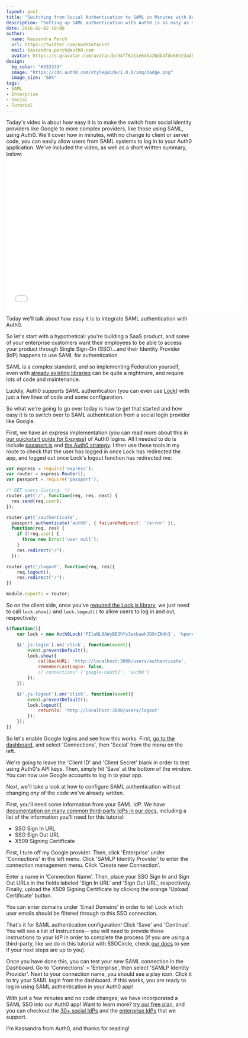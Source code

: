 ```yaml
---
layout: post
title: "Switching from Social Authentication to SAML in Minutes with Auth0"
description: "Setting up SAML authentication with Auth0 is as easy as setting any social connection (like Google!)"
date: 2016-02-02 10:00
author: 
  name: Kassandra Perch
  url: https://twitter.com/nodebotanist
  mail: kassandra.perch@auth0.com
  avatar: https://s.gravatar.com/avatar/bc94ff6211e645a2bdb4fdc60e23ad85.jpg?s=200
design: 
  bg_color: "#333333"
  image: "https://cdn.auth0.com/styleguide/1.0.0/img/badge.png"
  image_size: "50%"
tags: 
- SAML
- Enterprise
- Social
- Tutorial
---
```


Today's video is about how easy it is to make the switch from social identity providers like Google to more complex providers, like those using SAML, using Auth0. We'll cover how in minutes, with no change to client or server code, you can easily allow users from SAML systems to log in to your Auth0 application. We've included the video, as well as a short written summary, below:

<iframe src="//fast.wistia.net/embed/iframe/2xrll0d056" allowtransparency="true" frameborder="0" scrolling="no" class="wistia_embed" name="wistia_embed" allowfullscreen mozallowfullscreen webkitallowfullscreen oallowfullscreen msallowfullscreen width="640" height="400"></iframe>
<script src="//fast.wistia.net/assets/external/E-v1.js" async></script>

Today we'll talk about how easy it is to integrate SAML authentication with Auth0.

So let's start with a hypothetical: you're building a SaaS product, and some of your enterprise customers want their employees to be able to access your product through Single Sign-On (SSO)...and their Identity Provider (IdP) happens to use SAML for authentication.

SAML is a complex standard, and so implementing Federation yourself, even with [already existing libraries](https://www.npmjs.org/package/saml2-js) can be quite a nightmare, and require lots of code and maintenance.

Luckily, Auth0 supports SAML authentication (you can even use [Lock](https://auth0.com/lock)) with just a few lines of code and some configuration.

So what we're going to go over today is how to get that started and how easy it is to switch over to SAML authentication from a social login provider like Google.

First, we have an express implementation (you can read more about this in [our quickstart guide for Express](https://auth0.com/docs/quickstart/webapp/nodejs/)) of Auth0 logins. All I needed to do is include [passport.js](https://npmjs.org/package/passport) and [the Auth0 strategy](https://npmjs.org/package/passport-auth0). I then use these tools in my route to check that the user has logged in once Lock has redirected the app, and logged out once Lock's logout function has redirected me:

```javascript
var express = require('express');
var router = express.Router();
var passport = require('passport');

/* GET users listing. */
router.get('/', function(req, res, next) {
  res.send(req.user);
});

router.get('/authenticate',
  passport.authenticate('auth0', { failureRedirect: '/error' }),
  function(req, res) {
    if (!req.user) {
      throw new Error('user null');
    }
    res.redirect("/");
  });

router.get('/logout', function(req, res){
	req.logout();
	res.redirect("/");
})

module.exports = router;
```

So on the client side, once you've [required the Lock.js library](https://auth0.com/docs/quickstart/webapp/nodejs/#6-triggering-login-manually-or-integrating-the-auth0lock), we just need to call `lock.show()` and `lock.logout()` to allow users to log in and out, respectively:

```javascript
$(function(){
	var lock = new Auth0Lock('FIluNL0AWyBE3hYs3exbawhJD9rZNdh3', 'kperch.auth0.com');

	$('.js-login').on('click', function(event){
		event.preventDefault();
		lock.show({
			callbackURL: 'http://localhost:3000/users/authenticate',
			rememberLastLogin: false,
			// connections: ['google-oauth2', 'auth0']
		});
	});

	$('.js-logout').on('click', function(event){
		event.preventDefault();
		lock.logout({
			returnTo: 'http://localhost:3000/users/logout'
		});
	});
})
```

So let's enable Google logins and see how this works. First, [go to the dashboard](https://manage.auth0.com/), and select 'Connections', then 'Social' from the menu on the left. 

We're going to leave the 'Client ID' and 'Client Secret' blank in order to test using Auth0's API keys. Then, simply hit 'Save' at the bottom of the window. You can now use Google accounts to log in to your app.

Next, we'll take a look at how to configure SAML authentication without changing *any* of the code we've already written.

First, you'll need some information from your SAML IdP. We have [documentation on many common third-party IdPs in our docs](https://auth0.com/docs/saml-configuration), including a list of the information you'll need for this tutorial:

* SSO Sign In URL
* SSO Sign Out URL
* X509 Signing Certificate

First, I turn off my Google provider. Then, click 'Enterprise' under 'Connections' in the left menu. Click 'SAMLP Identity Provider' to enter the connection management menu. Click 'Create new Connection'.

Enter a name in 'Connection Name'. Then, place your SSO Sign In and Sign Out URLs in the fields labeled 'Sign In URL' and 'Sign Out URL', respectively. Finally, upload the X509 Signing Certificate by clicking the orange 'Upload Certificate' button.

You can enter domains under 'Email Domains' in order to tell Lock which user emails should be filtered through to this SSO connection.

That's it for SAML authentication configuration! Click 'Save' and 'Continue'. You will see a list of instructions-- you will need to provide these instructions to your IdP in order to complete the process (if you are using a third-party, like we do in this tutorial with SSOCircle, check [our docs](https://auth0.com/docs/saml-configuration) to see if your next steps are up to you).

Once you have done this, you can test your new SAML connection in the Dashboard. Go to 'Connections' > 'Enterprise', then select 'SAMLP Identity Provider'. Next to your connection name, you should see a play icon. Click it to try your SAML login from the dashboard. If this works, you are ready to log in using SAML authentication in your Auth0 app!

With just a few minutes and no code changes, we have incorporated a SAML SSO into our Auth0 app! Want to learn more? [try our free plan](https://auth0.com/pricing), and you can checkout the [30+ social IdPs](https://auth0.com/docs/identityproviders#social) and the [enterprise IdPs](https://auth0.com/docs/identityproviders#enterprise) that we support. 

I'm Kassandra from Auth0, and thanks for reading!


